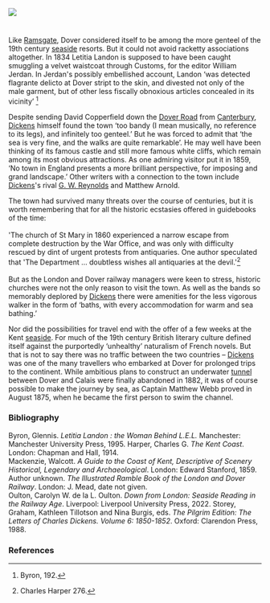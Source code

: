<a href="https://www.kent-maps.online"><img src="https://kent-map.github.io/mdpress/juncture/ve-button.png"></a>
<param ve-config title="Dover in the 19th century" author="Professor Carolyn Oulton" layout="vtl" banner="https://upload.wikimedia.org/wikipedia/commons/f/f3/David_Cox_-_Dover_-_Google_Art_Project.jpg">

<param ve-entity eid="Q179224" aliases="Dover">

#

Like [Ramsgate](/dickens/19c-ramsgate), Dover considered itself to be among the more genteel of the 19th century [seaside](/19c/19c-seaside) resorts. But it could not avoid racketty associations altogether. In 1834 Letitia Landon is supposed to have been caught smuggling a velvet waistcoat through Customs, for the editor William Jerdan. In Jerdan's possibly embellished account, Landon ‘was detected flagrante delicto at Dover stript to the skin, and divested not only of the male garment, but of other less fiscally obnoxious articles concealed in its vicinity’ [^ref1]
<param ve-image url="https://upload.wikimedia.org/wikipedia/commons/2/27/Letitia_Landon_1837.png" label="Letitia Landon, 1837" attribution="S Wright, CC0, via Wikimedia Commons">

Despite sending David Copperfield down the [Dover Road](/dickens/david-copperfield-dover-road) from [Canterbury](/dickens/david-copperfield-canterbury), [Dickens](/dickens/dickens-biography) himself found the town ‘too bandy (I mean musically, no reference to its legs), and infinitely too genteel.’ But he was forced to admit that ‘the sea is very fine, and the walks are quite remarkable’.   He may well have been thinking of its famous castle and still more famous white cliffs, which remain among its most obvious attractions. As one admiring visitor put it in 1859, ‘No town in England presents a more brilliant perspective, for imposing and grand landscape.’  Other writers with a connection to the town include [Dickens](/dickens/dickens-biography)'s rival [G. W. Reynolds](/19c/19c-reynoldsgwm-biography) and Matthew Arnold.
<param ve-image url="https://raw.githubusercontent.com/kent-map/images/main/dickens/Dover_Castle.jpg" label="Dover Castle" attribution="©The British Library Board c13874-64">

The town had survived many threats over the course of centuries, but it is worth remembering that for all the historic ecstasies offered in guidebooks of the time: <br><br>
'The church of St Mary in 1860 experienced a narrow escape from complete destruction by the War Office, and was only with difficulty rescued by dint of urgent protests from antiquaries. One author speculated that 'The Department ... doubtless wishes all antiquaries at the devil.'[^ref2]  
<br>
But as the London and Dover railway managers were keen to stress, historic churches were not the only reason to visit the town. As well as the bands so memorably deplored by [Dickens](/dickens/dickens-biography) there were amenities for the less vigorous walker in the form of ‘baths, with every accommodation for warm and sea bathing.’  
<param ve-image url="https://stor.artstor.org/stor/4a3e3abc-4977-4eaf-af14-761f719c7b53" label="The Cooling Room at the Corporation Turkish Baths, Dover" attribution="J.H. Gibson">

Nor did the possibilities for travel end with the offer of a few weeks at the Kent [seaside](19c-seaside). For much of the 19th century British literary culture defined itself against the purportedly ‘unhealthy’ naturalism of French novels. But that is not to say there was no traffic between the two countries – [Dickens](/dickens/dickens-biography) was one of the many travellers who embarked at Dover for prolonged trips to the continent. While ambitious plans to construct an underwater [tunnel](https://blog.nationalarchives.gov.uk/triumph-hope-evidence/) between Dover and Calais were finally abandoned in 1882,   it was of course possible to make the journey by sea, as Captain Matthew Webb proved in August 1875, when he became the first person to swim the channel.
<param ve-image url="https://upload.wikimedia.org/wikipedia/commons/thumb/b/b4/A_head_to_torso_portrait_of_Captain_Matthew_Webb_from_the_Illustrated_London_News_RMG_58-6048.tiff/lossy-page1-4688px-A_head_to_torso_portrait_of_Captain_Matthew_Webb_from_the_Illustrated_London_News_RMG_58-6048.tiff.jpg" label="Captain Matthew Webb" attribution="ILN StaffThe Illustrated London News, Public domain, via Wikimedia Commons">

### Bibliography
Byron, Glennis. _Letitia Landon : the Woman Behind L.E.L._ Manchester: Manchester University Press, 1995.
Harper, Charles G. _The Kent Coast_. London: Chapman and Hall, 1914.  
Mackenzie, Walcott. _A Guide to the Coast of Kent, Descriptive of Scenery Historical, Legendary and Archaeological_. London: Edward Stanford, 1859.  
Author unknown. _The Illustrated Ramble Book of the London and Dover Railway_. London: J. Mead, date not given.  
Oulton, Carolyn W. de la L. Oulton. _Down from London: Seaside Reading in the Railway Age_. Liverpool: Liverpool University Press, 2022.
Storey, Graham, Kathleen Tillotson and Nina Burgis, eds. _The Pilgrim Edition: The Letters of Charles Dickens. Volume 6: 1850-1852_. Oxford: Clarendon Press, 1988.  
<param ve-image url="https://raw.githubusercontent.com/kent-map/images/main/dickens/Fort_Amherst.jpg" label="Fort Amherst -[sic] actually Archcliff Fort" attribution="©The British Library Board maps_k_top_16_48_g">

### References
[^ref1]: Byron, 192. 
[^ref2]: Charles Harper 276.

